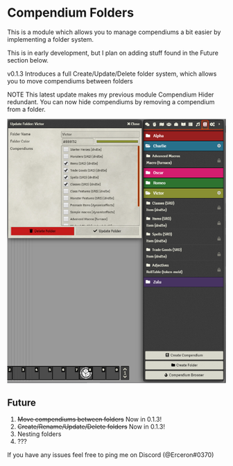 # Compendium Folders

This is a module which allows you to manage compendiums a bit easier by implementing a folder system.

This is in early development, but I plan on adding stuff found in the Future section below.

v0.1.3 Introduces a full Create/Update/Delete folder system, which allows you to move compendiums between folders

NOTE This latest update makes my previous module Compendium Hider redundant. You can now hide compendiums by removing a compendium from a folder.

![](./example.png)

## Future

1. ~~Move compendiums between folders~~ Now in 0.1.3!
2. ~~Create/Rename/Update/Delete folders~~ Now in 0.1.3!
3. Nesting folders
4. ???

If you have any issues feel free to ping me on Discord (@Erceron#0370)
